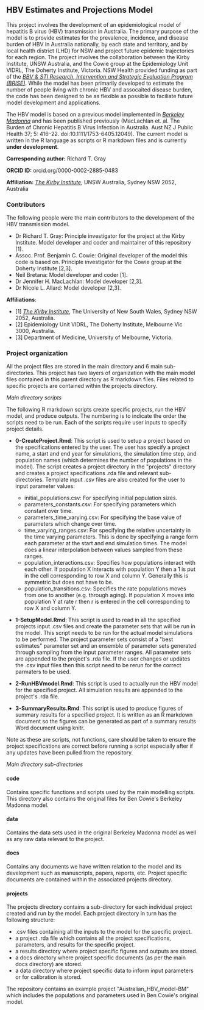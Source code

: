 ## HBV Estimates and Projections Model ##

This project involves the development of an epidemiological model of hepatitis B virus (HBV) transmission in Australia. The primary purpose of the model is to provide estimates for the prevalence, incidence, and disease burden of HBV in Australia nationally, by each state and territory, and by local health district (LHD) for NSW and project future epidemic trajectories for each region. 
The project involves the collaboration between the Kirby Institute, UNSW Australia, and the Cowie group at the Epidemiology Unit VIDRL, The Doherty Institute, Victoria. NSW Health provided funding as part of the [_BBV & STI Research, Intervention and Strategic Evaluation Program (BRISE)_](http://www.brise.com.au/). While the model has been primarily developed to estimate the number of people living with chronic HBV and assocaited disease burden, the code has been designed to be as flexible as possible to faciliate future model development and applications. 

The HBV model is based on a previous model implemented in [_Berkeley Madonna_](http://www.berkeleymadonna.com/) and has been published previously (MacLachlan et. al. The Burden of Chronic Hepatitis B Virus Infection in Australia. Aust NZ J Public Health 37; 5: 416–22. doi:10.1111/1753-6405.12049). The current model is written in the R language as scripts or R markdown files and is currently **under development**.

**Corresponding author:** Richard T. Gray

**ORCID ID:** orcid.org/0000-0002-2885-0483

**Affiliation:** [_The Kirby Institute_](https://kirby.unsw.edu.au/), UNSW Australia, Sydney NSW 2052, Australia

### Contributors ###

The following people were the main contributors to the development of the HBV transmission model. 

- Dr Richard T. Gray: Principle investigator for the project at the Kirby Institute. Model developer and coder and maintainer of this repository [1].
- Assoc. Prof. Benjamin C. Cowie: Original developer of the model this code is based on. Principle investigator for the Cowie group at the Doherty Institute [2,3].
- Neil Bretana: Model developer and coder [1].
- Dr Jennifer H. MacLachlan: Model developer [2,3].
- Dr Nicole L. Allard: Model developer [2,3].

**Affiliations**:

- [1] [_The Kirby Institute_](https://kirby.unsw.edu.au/), The University of New South Wales, Sydney NSW 2052, Australia.
- [2] Epidemiology Unit VIDRL, The Doherty Institute, Melbourne Vic 3000, Australia. 
- [3] Department of Medicine, University of Melbourne, Victoria.

### Project organization ###

All the project files are stored in the main directory and 6 main sub-directories. This project has two layers of organization with the main model files contained in this parent directory as R markdown files. Files related to specific projects are contained within the projects directory.

_Main directory scripts_

The following R markdown scripts create specific projects, run the HBV model, and produce outputs. The numbering is to indicate the order the scripts need to be run. Each of the scripts require user inputs to specify project details. 

- **0-CreateProject.Rmd**: This script is used to setup a project based on the specifications entered by the user. The user has specify a project name, a start and end year for simulations, the simulation time step, and population names (which determines the number of populations in the model). The script creates a project directory in the "projects" directory and creates a project specifications .rda file and relevant sub-directories. Template input .csv files are also created for the user to input parameter values:
	- initial\_populations.csv: For specifying initial population sizes.
	- parameters\_constants.csv: For specifying parameters which constant over time.
	- parameters\_time\_varying.csv: For specifying the base value of parameters which change over time.
	- time\_varying\_ranges.csv: For specifying the relative uncertainty in the time varying parameters. This is done by specifying a range form each parameter at the start and end simulation times. The model does a linear interpolation between values sampled from these ranges. 
	- population\_interactions.csv: Specifies how populations interact with each other. If population X interacts with population Y then a 1 is put in the cell corresponding to row X and column Y. Generally this is symmetric but does not have to be. 
	- population\_transitions.csv: Specifies the rate populations moves from one to another (e.g. through aging). If population X moves into population Y at rate r then r is entered in the cell corresponding to row X and column Y.
	
- **1-SetupModel.Rmd**: This script is used to read in all the specified projects input .csv files and create the parameter sets that will be run in the model. This script needs to be run for the actual model simulations to be performed. The project parameter sets consist of a "best estimates" parameter set and an ensemble of parameter sets generated through sampling from the input parameter ranges. All parameter sets are appended to the project's .rda file. If the user changes or updates the .csv input files then this script need to be rerun for the correct parmaters to be used. 

- **2-RunHBVmodel.Rmd**: This script is used to actually run the HBV model for the specified project. All simulation results are appended to the project's .rda file.

- **3-SummaryResults.Rmd**: This script is used to produce figures of summary results for a specified project. It is written as an R markdown document so the figures can be generated as part of a summary results Word document using knitr. 

Note as these are scripts, not functions, care should be taken to ensure the project specifications are correct before running a script especially after if any updates have been pulled from the repository.  

_Main directory sub-directories_

#### code ####

Contains specific functions and scripts used by the main modelling scripts. This directory also contains the original files for Ben Cowie's Berkeley Madonna model. 

#### data ####

Contains the data sets used in the original Berkeley Madonna model as well as any raw data relevant to the project. 

#### docs ####

Contains any documents we have written relation to the model and its development such as manuscripts, papers, reports, etc. Project specific documents are contained within the associated projects directory.

#### projects ####

The projects directory contains a sub-directory for each individual project created and run by the model. Each project directory in turn has the following structure:

- .csv files containing all the inputs to the model for the specific project.
- a project .rda file which contains all the project specifications, parameters, and results for the specific project.
- a results directory where project specific figures and outputs are stored.
- a docs directory where project specific documents (as per the main docs directory) are stored.
- a data directory where project specific data to inform input parameters or for calibration is stored.

The repository contains an example project "Australian_HBV_model-BM" which includes the populations and parameters used in Ben Cowie's original model. 






